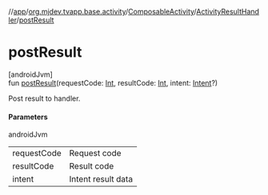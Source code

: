 //[app](../../../../index.md)/[org.mjdev.tvapp.base.activity](../../index.md)/[ComposableActivity](../index.md)/[ActivityResultHandler](index.md)/[postResult](post-result.md)

# postResult

[androidJvm]\
fun [postResult](post-result.md)(requestCode: [Int](https://kotlinlang.org/api/latest/jvm/stdlib/kotlin/-int/index.html), resultCode: [Int](https://kotlinlang.org/api/latest/jvm/stdlib/kotlin/-int/index.html), intent: [Intent](https://developer.android.com/reference/kotlin/android/content/Intent.html)?)

Post result to handler.

#### Parameters

androidJvm

| | |
|---|---|
| requestCode | Request code |
| resultCode | Result code |
| intent | Intent result data |
